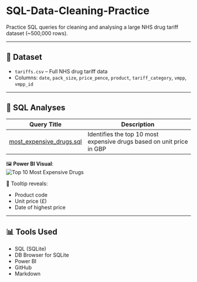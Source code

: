 # SQL-Data-Cleaning-Practice

Practice SQL queries for cleaning and analysing a large NHS drug tariff dataset (~500,000 rows).

---

## 📁 Dataset

- `tariffs.csv` – Full NHS drug tariff data
- Columns: `date`, `pack_size`, `price_pence`, `product`, `tariff_category`, `vmpp`, `vmpp_id`

---

## 🧪 SQL Analyses

| Query Title | Description |
|-------------|-------------|
| [most_expensive_drugs.sql](sql-analysis/most_expensive_drugs.sql) | Identifies the top 10 most expensive drugs based on unit price in GBP |

🖼️ **Power BI Visual**:  
![Top 10 Most Expensive Drugs](img/most_expensive_drugs_chart.png)

📌 Tooltip reveals:  
- Product code  
- Unit price (£)  
- Date of highest price

---

## 📊 Tools Used

- SQL (SQLite)
- DB Browser for SQLite
- Power BI
- GitHub
- Markdown
